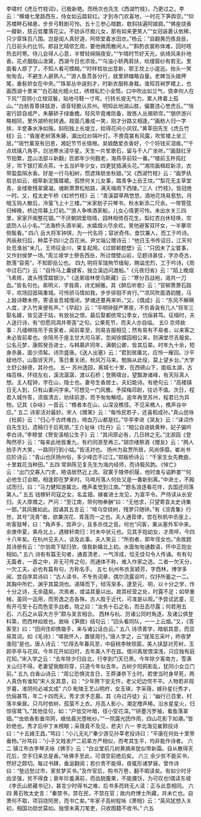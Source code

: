 <!-- { "loadSidebar": true } -->
李啸村《虎丘竹枝词》，已极新艳。而杨次也先生《西湖竹枝》，乃更过之。李云：“横塘七里路西东，侍女如云踏软红。才到寺门欢喜地，一时花下笋舆空。”“仰苏楼畔石梯悬，步步弓鞋剧可怜。五十三参心暗数，欹斜扶遍阿娘肩。”“佛座烧香一瓣新，慈云低覆落花尘。不妨诉尽痴儿女，那有如来更笑人”“女冠装裹认依稀，只少穿珠百八围。岂是闺人真好道，阿侬爱着水田衣。”杨云：“自翻黄历拣良辰，几日前头约比邻。郎自乞晴侬乞雨，要他微雨散闲人。”“斟酌衣裳称体难，回时暄热去时寒。侍儿会得人心意，半臂轻绵隔夜安。”“乍晴时节好天光，纨绮风来扑地香。花点胭脂山泼黛，西湖今日也浓妆。”“乌油小轿两肩扶，纰缦窗纱有若无。里面看人原了了，不知人看可模糊。”“时样梳妆出意新，鄂王坟上小逡巡。抬头一笑匆匆去，不避生人避熟人。”“游人鱼贯各分行，就里妍媸略自量。老婢当头娘押尾，垂髫娇女在中央。”“珠翠丛中逞别才，时新衣服称身裁。谁知百裥罗裙上，也画西湖十景来”“白石敲光细火红，绣襟私贮小金筒。口中吹出如兰气，侥幸何人在下风”“苔阴小立按双鬟，贴地弓鞋一寸弯。行转长堤无气力，累人搀着上孤山。”“白舫青尊挟妓游，语音轻脆认苏州。明知此地湖山胜，偏要违心誉虎丘。”“悄密行踪自戒严，朱藤轿子绿垂檐。轻风毕竟难防备，故拣人丛揭轿帘。”“朋侪游兴略相同，里外湖桥宛转通。觌面几番成一笑，刚才分路又相逢。”“画舫人归一字排，半奁春水净如揩。斜阳独上长堤立，拾得花间小凤钗。”黄莘田先生《虎丘竹枝》云：“昏崖老树落朱藤，漏出红纱隔叶灯。不畏霓裳有风露，吹笙楼上坐三层。”“斑竹薰笼有旧恩，湘妃节节长情根。吴娘酷爱衣香好，个个将钱买泪痕。”“千点琉璃八角亭，剑池寒水浸华星。天生一片笙歌石，留与千人广坐听。”“画鼓红牙节拍繁，昆山法部斗新翻』匝郎年少何戡老，海燕亭前较一番。”“楼前玉杵捣红牙，帘下银灯索点茶。十五当垆年少女，四更犹插满头花。”“湘帘画楫趁新凉，衣带盈盈隔水香。好是一行乌桕树，惯遮珠舫坐秋娘。”又《西湖竹枝》云：“画罗纨扇总如云，细草新泥簇蝶裙。孤愤何关儿女事，踏青争上岳王坟。”“梨花无主草堂青，金缕歌残翠黛凝。魂断萧萧松柏路，满天梅雨下西陵。”三人《竹枝》，皆冠绝一时。又，程太史午桥《虹桥竹枝》云：“青溪碧草两悠悠，酒地花场易惹愁。月暗玉钩人散后，冷萤飞上十三楼。”“米家舫子只琴书，秋水新添二尺余。一带管弦归棹晚，桥边帘幕上灯初。”“游人争唤酒家船，儿女心情更可怜。未出水关三四里，家家开阁整花钿。”“不厌朝阴爱晓晴，园林相倚百花生。梨红杏白休轻唤，帘底防人认小名。”“法海桥头酒半阑，水嬉烟火尽余欢。笑他避客双环女，一半搴帘侧鬓看。”
四八
岳大将军钟琪，为一代名将；容状奇伟，食饮兼人，而工于吟诗。丙辰赦归后，种菜于四川之百花洲。尹文端公赠诗云：“他日玉书传诏日，江天何处觅渔翁”未几，王师征金川，果复起用。《过邯郸题壁》云：“只因未了尘寰事，又作封侯梦一场。”周兰坡学士祭告西岳，所过僧壁山岩，见题诗甚佳，字亦奇古，款落“容斋”，不知即岳公也。
四九
明将军瑞殉节缅甸，赐谥忠烈，工于吟诗。《雨中过石门》云：“自怜马上囊键客，独立溪边问渡船。”《元夜归省》云：“陌上晚烟飞素练，渡头残雪踏银沙。”《送弟瑶林使乌斯藏》云：“寒分百战袍，渴共一刀血。”皆名句也。弟明义、字我斋，诗尤娴雅。其《醉后听歌》云：“官柳萧萧石路平，欢场回首隔重城。可怜骄马情如我，步步徘徊不肯行。”“凉风吹面酒初醒，马上敲诗鞭未停。寄语金吾城慢闭，梦魂还要再来听。”又，《偶成》云：“东风不解瞒人度，才入竹来便有声。”《早起》云：“平明钟鼓严寒夜，不负香衾有几人”将军三娶名媛，皆见逐于姑，有放翁之恨。最后娶都统常公季女，伉俪甚笃。征缅时，夫人送行诗，有“但愿同凋并蒂莲”之句。公果死节，而夫人亦自缢。
五O
京师故事：凡缙绅陪吊于丧家者，闻前辈至，则易吉服相见；然有易有不易者，以来客之未必皆前辈也。余陪吊于座主甘大司马家，忽闻徐蝶园相公来，则满堂尽吉服矣。公名元梦，康熙癸丑进士，与韩慕庐同年，满朝公卿，皆其后辈。时年九十余，短身赤鼻，面少须髯。诗宗盛唐。《送人出塞》云：“君到居庸北，应怜一雁回。沙平疑地尽，山豁讶天开。落日重关闭，秋风万马来。勉旃从此役，莫上望乡台。”大学士舒公赫德，其孙也。
五一
苏州逸园，离城七十里，在西碛山下，面临太湖，古梅百株，环绕左右，溪流潺潺，渡以石桥；登腾啸台，望飘渺诸峰，有天际真人想。主人程钟，字在山，隐士也。妻号生香居士。夫妇能诗。有绝句云：“高楼镇日无人到，只有山妻问字来。”可想见一门风雅。予探梅邓尉，往访不值。次日，程君入城作答，须眉清古，劝续前游，而予匆匆解缆。逾年再至苏州，程君已为异物。记其《杂咏》一首云：“樵者本在山，山深没樵径。不见采樵人，樵声谷中应。”
五二
诗家活对最妙。宋人《赠某》云：“每怜民若子，还喜稻成孙。”真山民咏《杜鹃》云：“归心千古终难白，啼血万山都是红。”华亭李进《哭友》云：“诔词作自先生妇，遗稿归于后死朋。”王介祉咏《牡丹》云：“相公自进姚黄种，妃子偏吟李白诗。”李穆堂《贺安溪相公生子》云：“其间原必有，几日辨之无。”沈淑园《登陶然亭》云：“每来此地皆重九，有约同游至再三。”胡宗绪祭酒《赠友》云：“两人拍手齐大笑，一路同行到小姑。”皆活对也。
扬州为盐贾所居，风尚侈靡。崔尚书应阶诗云：“青山也厌扬州俗，多少峰峦不过江。”郑板桥诗云：“千家生女先教曲，十里栽花当种田。”
五四
常熟陈见复先生为海内经师，而诗极风韵。《悼亡》云：“出门交寡入门求，晤语居然近上流。寂寞于陵停织屦，他时谁与谥黔娄”“何必他生订会期，相逢即在梦来时。乌啼月落人何处又是一番新别离。”中进士，不殿试而归，曰：“马力健知游冀北，橹声柔觉到江南。”“题名浪逐看花伴，去国还同落第人。”
五五
钱稼轩司寇之女，名孟钿，嫁崔进士龙见，为富平令。严侍读从长安归，夫人厚赠之。严问：“至江南，带何物奉酬”曰：“无他求，只望寄袁太史诗集一部。”其风雅如此。因诵其五言云：“啼乌空绕树，残梦只随钟。”有《浣青集》行世。其号“浣青”者，欲兼浣花、青莲而一之也。夫人通音律，尝在秋帆中丞座上，听客鼓琴，曰：“角声多，宫声少，且多杀伐之音。何也”问客，果从塞外军中来。余庚申夏，乘舟北上，遇稼轩南归：时未中状元也。见其手抱幼女，才周啐，今四十八年矣。在杭州见夫人，谈及此事。夫人笑云：“所抱者，即年侄女也。”余故题其诗册有云：“尔翁南下赋归欤，值我新婚北上初。水面匆匆通数语，怀中正抱女相如。”
五六
诗有有篇无句者，通首清老，一气浑成，恰无佳句令人传诵。有有句无篇者，一首之中，非无可传之句，而通体不称，难入作家之选。二者一欠天分，一欠工夫。必也有篇有句，方称名手。
五七
杭州布衣吴颖芳，字西林，博学多闻，尝自序其诗曰：“古人读书，不专务词章，偶尔流露讴吟，仅抒所蓄之一二。其胸中所贮，渊乎其莫测也。递降而下，倾泻渐多。逮至元、明，以十分之学，作十分之诗，无余蕴矣。次焉者，或溢其量以出。故其经营之处，时露不足；如举重械，虽同一运用，而劳逸之态各殊。古人胜于近代，可准是以观。”予尝试武童，见有开弓至十石而色变手战者。晓之曰：“汝务十石之名，而丑态尽露；何若用五石、六石之从容大方乎”颇与吴言相合。
西林与杭、厉诸公同时角逐。及诸公俱登科第，而西林如故也。故咏《笋腊》结句云：“回头看同队，一一上云烟。”又，《答客至》曰：“田间住却携锄手，来与诸公话白云。”
五八
诗须善学，暗偷其意，而显易其词。如《毛诗》：“嗟我怀人，置彼周行。”唐人学之，云“提笼忘采叶，昨夜梦渔阳”是也。唐人诗云：“忆得去年春风至，中庭桃李映琐窗。美人挟瑟对芳树，玉颜亭亭与花双。今年花开如旧时，去年美人不在兹。借问离居恨深浅，只应独有庭花知。”宋入学之云：“去年除夕归自北，行李到门天已黑。今年除夕客南方，雪满关山归不得。老妻望我眼将穿，只道今年似去年。古树夕阳鸦影乱，犹同小女立门前。”
五九
白香山诗云：“周公恐惧流言日，王莽谦恭下士时。若使当时身早死，两人真伪有谁知”宋人反其意，曰：“少年胯下安无忤，老父圯边愕不平。人物若非观岁暮，淮阴何必减文成”
六O
毗陵王艺山明府，女玉瑛，字采薇，嫁孙星衍秀才，伉俪甚笃，年二十四而夭。秀才求予志墓。其《舟过丹徒》云：“幽行已百里，村落半柴扉。只鸟时依树，孤萤不上衣。月高人影小，潮定橹声稀。沿水星星火，归惊宿鹭飞。”其他佳句，如：“户低交叶暗，径小受花深。”“研墨污罗袖，看鱼落翠钿。”“虫依香影垂帘网，蛾怯晨光堕帐纱。”“一院露光团作雨，四山花影下如潮。”皆妙绝也。秀才后中丁未榜眼；采薇竟不及见，悲夫!
六一
李北海见崔颢投诗曰：“十五嫁王昌。”骂曰：“小儿无礼!”秦少游见孙莘老投诗曰：“平康在何处十里带垂杨。”孙骂曰：“小子又贱发尸二前辈方严相似，而考其生平，均非能作诗者。
六二
镇江布衣李琴夫咏《佛手》云：“白业堂前几树黄摘来犹似带新霜。自从散得天花后，空手归来总是香。”咏佛手至此，可谓空前绝后矣。
六三
余少贫不能买书，然好之颇切。每过书肆，垂涎翻阅；若价贵不能得，夜辄形诸梦寐。曾作诗曰：“塾远愁过市，家贫梦买书。”及作官后，购书万卷，翻不暇读矣。有如少时牙齿坚强，贫不得食；衰年珍羞满前，而齿脱腹果，不能餍饫，为可叹也!偶读东坡《李氏山房藏书记》，甚言少时得书之难，后书多而转无人读：正与此意相同。
六四
黄石牧太史言：“秦禁书，禁在民，不禁在官；故内府博士所藏，并未亡也。自萧何不取，项羽烧阿房，而书亡矣。”年家子高树程咏《萧相》云：“英风犹想入关初，相国功勋世莫如。独恨未离刀笔吏，只收图籍不收书。”
六五
